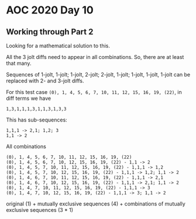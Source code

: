 # AOC 2020 Day 10

## Working through Part 2

Looking for a mathematical solution to this.

All the 3 jolt diffs need to appear in all combinations. So, there are at least
that many.

Sequences of 1-jolt, 1-jolt; 1-jolt, 2-jolt; 2-jolt, 1-jolt; 1-jolt, 1-jolt,
1-jolt can be replaced with 2- and 3-jolt diffs.

For this test case `(0), 1, 4, 5, 6, 7, 10, 11, 12, 15, 16, 19, (22)`, in diff
terms we have

```text
1,3,1,1,1,3,1,1,3,1,3,3
```

This has sub-sequences:

```text
1,1,1 -> 2,1; 1,2; 3
1,1 -> 2
```

All combinations

```text
(0), 1, 4, 5, 6, 7, 10, 11, 12, 15, 16, 19, (22)
(0), 1, 4, 5, 6, 7, 10, 12, 15, 16, 19, (22) - 1,1 -> 2
(0), 1, 4, 5, 7, 10, 11, 12, 15, 16, 19, (22) - 1,1,1 -> 1,2
(0), 1, 4, 5, 7, 10, 12, 15, 16, 19, (22) - 1,1,1 -> 1,2; 1,1 -> 2
(0), 1, 4, 6, 7, 10, 11, 12, 15, 16, 19, (22) - 1,1,1 -> 2,1
(0), 1, 4, 6, 7, 10, 12, 15, 16, 19, (22) - 1,1,1 -> 2,1; 1,1 -> 2
(0), 1, 4, 7, 10, 11, 12, 15, 16, 19, (22) - 1,1,1 -> 3
(0), 1, 4, 7, 10, 12, 15, 16, 19, (22) - 1,1,1 -> 3; 1,1 -> 2
```

original (1) + mutually exclusive sequences (4) + combinations of mutually
exclusive sequences (3 \* 1)
